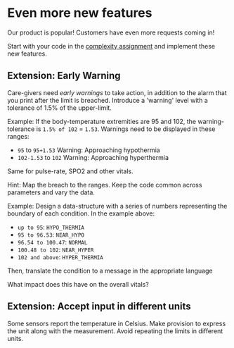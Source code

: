# Even more new features

Our product is popular! Customers have even more requests coming in!

Start with your code in the [complexity assignment](paradigms.md) and implement these new features.

## Extension: Early Warning

Care-givers need _early warnings_ to take action,
in addition to the alarm that you print after the limit is breached.
Introduce a 'warning' level with a tolerance of 1.5% of the upper-limit.

Example: If the body-temperature extremities are 95 and 102, the warning-tolerance is `1.5% of 102` = `1.53`.
Warnings need to be displayed in these ranges:
- `95` to `95+1.53` Warning: Approaching hypothermia
- `102-1.53` to `102` Warning: Approaching hyperthermia

Same for pulse-rate, SPO2 and other vitals.

Hint: Map the breach to the ranges. Keep the code common across parameters and vary the data.

Example: Design a data-structure with a series of numbers representing the boundary of each condition.
In the example above: 

- `up to 95`: `HYPO_THERMIA`
- `95 to 96.53`: `NEAR_HYPO`
- `96.54 to 100.47`: `NORMAL`
- `100.48 to 102`: `NEAR_HYPER`
- `102 and above`: `HYPER_THERMIA`

Then, translate the condition to a message in the appropriate language

What impact does this have on the overall vitals?

## Extension: Accept input in different units

Some sensors report the temperature in Celsius.
Make provision to express the unit along with the measurement.
Avoid repeating the limits in different units.
